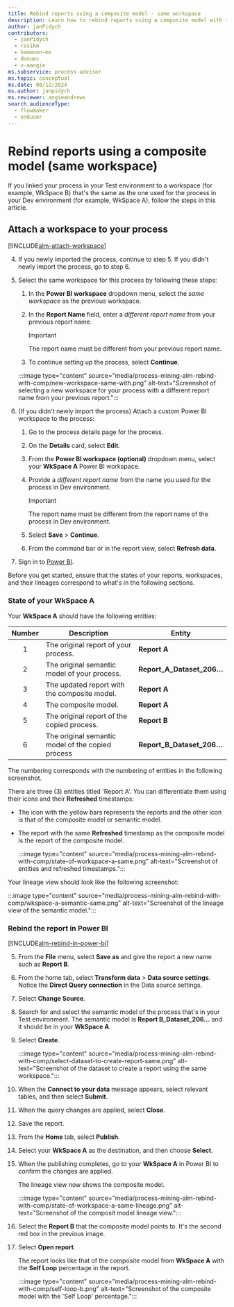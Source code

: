 ```yaml
---
title: Rebind reports using a composite model - same workspace
description: Learn how to rebind reports using a composite model with the same workspace.
author: janPidych
contributors:
  - janPidych
  - rosikm
  - hamenon-ms
  - donums
  - v-aangie  
ms.subservice: process-advisor
ms.topic: conceptual
ms.date: 08/12/2024
ms.author: janpidych
ms.reviewer: angieandrews
search.audienceType: 
  - flowmaker
  - enduser
---
```


# Rebind reports using a composite model (same workspace)

If you linked your process in your Test environment to a workspace (for example, WkSpace B) that's the same as the one used for the process in your Dev environment (for example, WkSpace A), follow the steps in this article.

## Attach a workspace to your process

[!INCLUDE[alm-attach-workspace](./includes/alm-attach-workspace.md)]

4. If you newly imported the process, continue to step 5. If you didn't newly import the process, go to step 6.
1. Select the same workspace for this process by following these steps:
    1. In the **Power BI workspace** dropdown menu, select the *same workspace* as the previous workspace.
    1. In the **Report Name** field, enter a *different report name* from your previous report name.

        > [!IMPORTANT]
        > The report name must be different from your previous report name.

    1. To continue setting up the process, select **Continue**.

    :::image type="content" source="media/process-mining-alm-rebind-with-comp/new-workspace-same-with.png" alt-text="Screenshot of selecting a new workspace for your process with a different report name from your previous report.":::

1. (If you didn't newly import the process) Attach a custom Power BI workspace to the process:
    1. Go to the process details page for the process.
    1. On the **Details** card, select **Edit**.
    1. From the **Power BI workspace (optional)** dropdown menu, select your **WkSpace A** Power BI workspace.
    1. Provide a *different report name* from the name you used for the process in Dev environment.

        > [!IMPORTANT]
        >
        > The report name must be different from the report name of the process in Dev environment.

    1. Select **Save** > **Continue**.
    1. From the command bar or in the report view, select **Refresh data**.
1. Sign in to [Power BI](https://msit.powerbi.com/home).

Before you get started, ensure that the states of your reports, workspaces, and their lineages correspond to what's in the following sections.

### State of your WkSpace A

Your **WkSpace A** should have the following entities:

|Number  |Description  |Entity  |
|:-:|---------|---------|
|1  | The original report of your process.        | **Report A**        |
|2  | The original semantic model of your process.  | **Report_A_Dataset_206…**   |
|3  | The updated report with the composite model.    | **Report A**  |
|4  | The composite model.   | **Report A**   |
|5  | The original report of the copied process.  | **Report B**  |
|6  | The original semantic model of the copied process   | **Report_B_Dataset_206…** |

The numbering corresponds with the numbering of entities in the following screenshot.

There are three (3) entities titled 'Report A'. You can differentiate them using their icons and their **Refreshed** timestamps:

- The icon with the yellow bars represents the reports and the other icon is that of the composite model or semantic model.
- The report with the same **Refreshed** timestamp as the composite model is the report of the composite model.

    :::image type="content" source="media/process-mining-alm-rebind-with-comp/state-of-workspace-a-same.png" alt-text="Screenshot of entities and refreshed timestamps.":::

Your lineage view should look like the following screenshot:

:::image type="content" source="media/process-mining-alm-rebind-with-comp/wkspace-a-semantic-same.png" alt-text="Screenshot of the lineage view of the semantic model.":::

### Rebind the report in Power BI

[!INCLUDE[alm-rebind-in-power-bi](./includes/alm-rebind-in-power-bi.md)]

5. From the **File** menu, select **Save as** and give the report a new name such as **Report B**.
6. From the home tab, select **Transform data** > **Data source settings**. Notice the **Direct Query connection** in the Data source settings.
7. Select **Change Source**.
8. Search for and select the semantic model of the process that's in your Test environment. The semantic model is **Report B_Dataset_206…** and it should be in your **WkSpace A**.
9. Select **Create**.

    :::image type="content" source="media/process-mining-alm-rebind-with-comp/select-dataset-to-create-report-same.png" alt-text="Screenshot of the dataset to create a report using the same workspace.":::

10. When the **Connect to your data** message appears, select relevant tables, and then select **Submit**.
11. When the query changes are applied, select **Close**.
12. Save the report.
13. From the **Home** tab, select **Publish**.
14. Select your **WkSpace A** as the destination, and then choose **Select**.
15. When the publishing completes, go to your **WkSpace A** in Power BI to confirm the changes are applied.

    The lineage view now shows the composite model.

    :::image type="content" source="media/process-mining-alm-rebind-with-comp/state-of-workspace-a-same-lineage.png" alt-text="Screenshot of the composit model lineage view.":::

16. Select the **Report B** that the composite model points to. It's the second red box in the previous image.
17. Select **Open report**.

    The report looks like that of the composite model from **WkSpace A** with the **Self Loop** percentage in the report.

    :::image type="content" source="media/process-mining-alm-rebind-with-comp/self-loop-b.png" alt-text="Screenshot of the composite model with the 'Self Loop' percentage.":::

